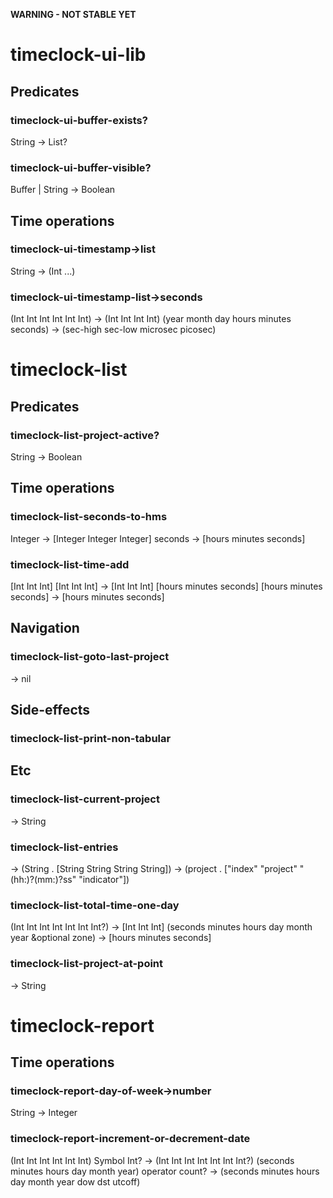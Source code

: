 **WARNING - NOT STABLE YET**

# timeclock-ui-lib
## Predicates
### timeclock-ui-buffer-exists?
String -> List?
### timeclock-ui-buffer-visible?
Buffer | String -> Boolean

## Time operations
### timeclock-ui-timestamp->list
String -> (Int ...)
### timeclock-ui-timestamp-list->seconds
(Int Int Int Int Int Int) -> (Int Int Int Int)
(year month day hours minutes seconds) -> (sec-high sec-low microsec picosec)

# timeclock-list
## Predicates
### timeclock-list-project-active?
String -> Boolean

## Time operations
### timeclock-list-seconds-to-hms
Integer -> [Integer Integer Integer]
seconds -> [hours minutes seconds]
### timeclock-list-time-add
[Int Int Int] [Int Int Int] -> [Int Int Int]
[hours minutes seconds] [hours minutes seconds] -> [hours minutes seconds]

## Navigation
### timeclock-list-goto-last-project
-> nil

## Side-effects
### timeclock-list-print-non-tabular

## Etc
### timeclock-list-current-project
-> String
### timeclock-list-entries
-> (String . [String String String String])
-> (project . ["index" "project" "(hh:)?(mm:)?ss" "indicator"])
### timeclock-list-total-time-one-day
(Int Int Int Int Int Int Int?) -> [Int Int Int]
(seconds minutes hours day month year &optional zone) -> [hours minutes seconds]
### timeclock-list-project-at-point
-> String

# timeclock-report
## Time operations
### timeclock-report-day-of-week->number
String -> Integer
### timeclock-report-increment-or-decrement-date
(Int Int Int Int Int Int) Symbol Int? -> (Int Int Int Int Int Int Int?)
(seconds minutes hours day month year) operator count? -> (seconds minutes hours day month year dow dst utcoff)
